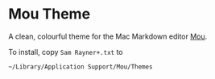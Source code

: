Mou Theme
=========

A clean, colourful theme for the Mac Markdown editor [Mou](http://mouapp.com/).

To install, copy `Sam Rayner+.txt` to
```
~/Library/Application Support/Mou/Themes
```